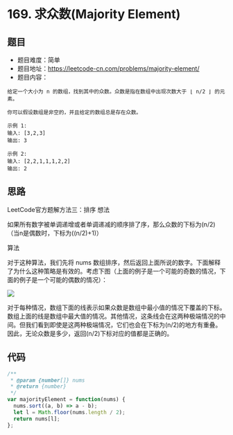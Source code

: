 # 169. 求众数(Majority Element)

## 题目
* 题目难度：简单
* 题目地址：https://leetcode-cn.com/problems/majority-element/
* 题目内容：
```
给定一个大小为 n 的数组，找到其中的众数。众数是指在数组中出现次数大于 ⌊ n/2 ⌋ 的元素。

你可以假设数组是非空的，并且给定的数组总是存在众数。

示例 1:
输入: [3,2,3]
输出: 3

示例 2:
输入: [2,2,1,1,1,2,2]
输出: 2
```


## 思路
LeetCode官方题解方法三：排序
想法

如果所有数字被单调递增或者单调递减的顺序排了序，那么众数的下标为(n/2) （当n是偶数时，下标为((n/2)+1)）

算法

对于这种算法，我们先将 nums 数组排序，然后返回上面所说的数字。下面解释了为什么这种策略是有效的。考虑下图（上面的例子是一个可能的奇数的情况，下面的例子是一个可能的偶数的情况）：

![](https://pic.leetcode-cn.com/a70cb9316157ecd7eeffe7900d3ca83849079824964e8a0aaefbcffd4040f175-image.png)

对于每种情况，数组下面的线表示如果众数是数组中最小值的情况下覆盖的下标。数组上面的线是数组中最大值的情况。其他情况，这条线会在这两种极端情况的中间。但我们看到即使是这两种极端情况，它们也会在下标为(n/2)的地方有重叠。因此，无论众数是多少，返回(n/2)下标对应的值都是正确的。


## 代码
```JavaScript
/**
 * @param {number[]} nums
 * @return {number}
 */
var majorityElement = function(nums) {
  nums.sort((a, b) => a - b);
  let l = Math.floor(nums.length / 2);
  return nums[l];
};
```
